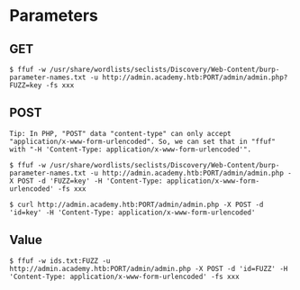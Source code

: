 # Parameters
## GET
```
$ ffuf -w /usr/share/wordlists/seclists/Discovery/Web-Content/burp-parameter-names.txt -u http://admin.academy.htb:PORT/admin/admin.php?FUZZ=key -fs xxx
```

## POST
`Tip: In PHP, "POST" data "content-type" can only accept "application/x-www-form-urlencoded". So, we can set that in "ffuf" with "-H 'Content-Type: application/x-www-form-urlencoded'".`

```
$ ffuf -w /usr/share/wordlists/seclists/Discovery/Web-Content/burp-parameter-names.txt -u http://admin.academy.htb:PORT/admin/admin.php -X POST -d 'FUZZ=key' -H 'Content-Type: application/x-www-form-urlencoded' -fs xxx
```

```
$ curl http://admin.academy.htb:PORT/admin/admin.php -X POST -d 'id=key' -H 'Content-Type: application/x-www-form-urlencoded'
```

## Value 
```
$ ffuf -w ids.txt:FUZZ -u http://admin.academy.htb:PORT/admin/admin.php -X POST -d 'id=FUZZ' -H 'Content-Type: application/x-www-form-urlencoded' -fs xxx
```